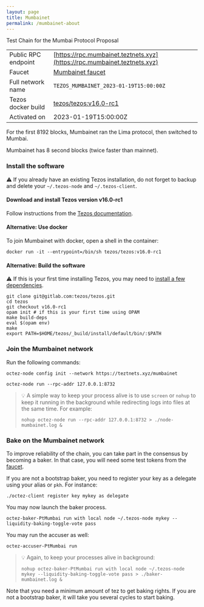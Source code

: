 ```yaml
---
layout: page
title: Mumbainet
permalink: /mumbainet-about
---
```


Test Chain for the Mumbai Protocol Proposal

| | |
|-------|---------------------|
| Public RPC endpoint | [https://rpc.mumbainet.teztnets.xyz](https://rpc.mumbainet.teztnets.xyz) |
| Faucet | [Mumbainet faucet](https://faucet.mumbainet.teztnets.xyz) |
| Full network name | `TEZOS_MUMBAINET_2023-01-19T15:00:00Z` |
| Tezos docker build | [tezos/tezos:v16.0-rc1](https://hub.docker.com/r/tezos/tezos/tags?page=1&ordering=last_updated&name=v16.0-rc1) |
| Activated on | 2023-01-19T15:00:00Z |


For the first 8192 blocks, Mumbainet ran the Lima protocol, then switched to Mumbai.

Mumbainet has 8 second blocks (twice faster than mainnet).


### Install the software

⚠️  If you already have an existing Tezos installation, do not forget to backup and delete your `~/.tezos-node` and `~/.tezos-client`.


#### Download and install Tezos version v16.0-rc1

Follow instructions from the [Tezos documentation](https://tezos.gitlab.io/introduction/howtoget.html#installing-binaries).


#### Alternative: Use docker

To join Mumbainet with docker, open a shell in the container:

```
docker run -it --entrypoint=/bin/sh tezos/tezos:v16.0-rc1
```

#### Alternative: Build the software

⚠️  If this is your first time installing Tezos, you may need to [install a few dependencies](https://tezos.gitlab.io/introduction/howtoget.html#setting-up-the-development-environment-from-scratch).

```
git clone git@gitlab.com:tezos/tezos.git
cd tezos
git checkout v16.0-rc1
opam init # if this is your first time using OPAM
make build-deps
eval $(opam env)
make
export PATH=$HOME/tezos/_build/install/default/bin/:$PATH
```

### Join the Mumbainet network

Run the following commands:

```
octez-node config init --network https://teztnets.xyz/mumbainet

octez-node run --rpc-addr 127.0.0.1:8732
```

> 💡 A simple way to keep your process alive is to use `screen` or `nohup` to keep it running in the background while redirecting logs into files at the same time. For example:
>
> ```bash=13
> nohup octez-node run --rpc-addr 127.0.0.1:8732 > ./node-mumbainet.log &
> ```


### Bake on the Mumbainet network

To improve reliability of the chain, you can take part in the consensus by becoming a baker. In that case, you will need some test tokens from the [faucet](https://faucet.mumbainet.teztnets.xyz).

If you are not a bootstrap baker, you need to register your key as a delegate using your alias or `pkh`. For instance:
```bash=2
./octez-client register key mykey as delegate
```

You may now launch the baker process.
```bash=3
octez-baker-PtMumbai run with local node ~/.tezos-node mykey --liquidity-baking-toggle-vote pass
```

You may run the accuser as well:
```bash=3
octez-accuser-PtMumbai run
```

> 💡 Again, to keep your processes alive in background:
>
> ```bash=4
> nohup octez-baker-PtMumbai run with local node ~/.tezos-node mykey --liquidity-baking-toggle-vote pass > ./baker-mumbainet.log &
> ```

Note that you need a minimum amount of tez to get baking rights. If you are not a bootstrap baker, it will take you several cycles to start baking.


